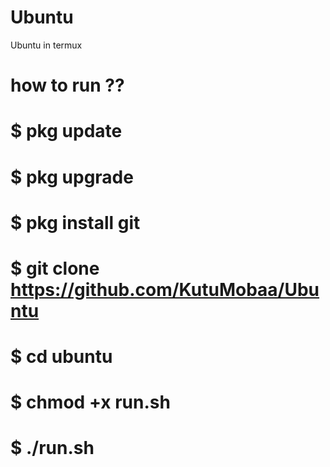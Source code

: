 # Ubuntu
Ubuntu in termux


# how to run ??
# $ pkg update
# $ pkg upgrade
# $ pkg install git
# $ git clone https://github.com/KutuMobaa/Ubuntu
# $ cd ubuntu
# $ chmod +x run.sh
# $ ./run.sh

